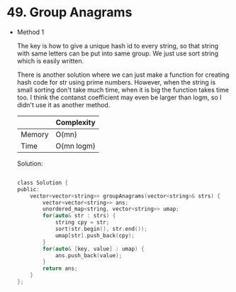 # 49. Group Anagrams 
- Method 1

    The key is how to give a unique hash id to every string, so that string with same letters can be put into same group. We just use sort string which is easily written.

    There is another solution where we can just make a function for creating hash code for str using prime numbers. However, when the string is small sorting don't take much time, when it is big the function takes time too. I think the contanst coefficient may even be larger than logm, so I didn't use it as another method.

    | |   Complexity  |
    | ----------- | ----------- | 
    |  Memory     | O(mn) | 
    |      Time       |  O(mn logm) | 


    Solution:

    ``` h

    class Solution {
    public:
        vector<vector<string>> groupAnagrams(vector<string>& strs) {
            vector<vector<string>> ans;
            unordered_map<string, vector<string>> umap;
            for(auto& str : strs) {
                string cpy = str;
                sort(str.begin(), str.end());
                umap[str].push_back(cpy);
            }
            for(auto& [key, value] : umap) {
                ans.push_back(value);
            }
            return ans;
        }
    };

    ```

<!-- - Method 2

    This is another method.

    | |   Complexity  |
    | ----------- | ----------- | 
    |  Memory     | O(n) | 
    |      Time       |  O(n) | 


    Solution:

    ``` h



    ```

- Additional Knowledge:
       
    Here are some additional knowledge.



<br> -->
